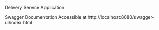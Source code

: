 Delivery Service Application

Swagger Documentation Accessible at http://localhost:8080/swagger-ui/index.html